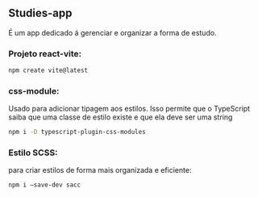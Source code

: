 ## Studies-app

É um app dedicado á gerenciar e organizar a forma de estudo.

### Projeto react-vite: 
```bash
npm create vite@latest
```

### css-module:

Usado para adicionar tipagem aos estilos. Isso permite que o TypeScript saiba que uma classe de estilo existe e que ela deve ser uma string 
```bash
npm i -D typescript-plugin-css-modules
```

### Estilo SCSS:

para criar estilos de forma mais organizada e eficiente: 
```bash
npm i —save-dev sacc
```